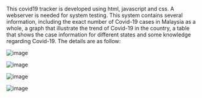 This covid19 tracker is developed using html, javascript and css. A webserver is needed for system testing. 
This system contains several information, including the exact number of Covid-19 cases in Malaysia as a
whole, a graph that illustrate the trend of Covid-19 in the country, a table that shows the case information
for different states and some knowledge regarding Covid-19. The details are as follow:

![image](https://github.com/gnohiy/covid19-tracker/assets/105278322/e01a6525-5e3a-4a92-a0c7-ab3ffd8039e8)

![image](https://github.com/gnohiy/covid19-tracker/assets/105278322/21dd1d6d-3dd8-4e93-8c71-82b47b688b3e)

![image](https://github.com/gnohiy/covid19-tracker/assets/105278322/e5a6379e-ab50-4d2f-86a7-df87d7139195)

![image](https://github.com/gnohiy/covid19-tracker/assets/105278322/79b4b364-97bd-4db7-862e-6cf007647b0f)
